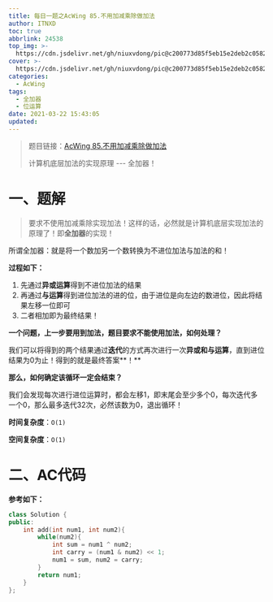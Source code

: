 ```yaml
---
title: 每日一题之AcWing 85.不用加减乘除做加法
author: ITNXD
toc: true
abbrlink: 24538
top_img: >-
  https://cdn.jsdelivr.net/gh/niuxvdong/pic@c200773d85f5eb15e2deb2c05823538e4c5f2fe8/2021/03/21/2efbc4cb93b487fd05b4faaa113a1b7d.png
cover: >-
  https://cdn.jsdelivr.net/gh/niuxvdong/pic@c200773d85f5eb15e2deb2c05823538e4c5f2fe8/2021/03/21/2efbc4cb93b487fd05b4faaa113a1b7d.png
categories:
  - AcWing
tags:
  - 全加器
  - 位运算
date: 2021-03-22 15:43:05
updated:
---
```








> 题目链接：[AcWing 85.不用加减乘除做加法](https://www.acwing.com/problem/content/81/)
>
> 计算机底层加法的实现原理 --- 全加器！



# 一、题解





> 要求不使用加减乘除实现加法！这样的话，必然就是计算机底层实现加法的原理了！即**全加器**的实现！





所谓全加器：就是将一个数加另一个数转换为不进位加法与加法的和！





**过程如下：**

1. 先通过**异或运算**得到不进位加法的结果
2. 再通过**与运算**得到进位加法的进的位，由于进位是向左边的数进位，因此将结果左移一位即可
3. 二者相加即为最终结果！



**一个问题，上一步要用到加法，题目要求不能使用加法，如何处理？**



我们可以将得到的两个结果通过**迭代**的方式再次进行一次**异或和与运算**，直到进位结果为0为止！得到的就是最终答案**！**



**那么，如何确定该循环一定会结束？**



我们会发现每次进行进位运算时，都会左移1，即末尾会至少多个0，每次迭代多一个0，那么最多迭代32次，必然该数为0，退出循环！





**时间复杂度**：`O(1)`

**空间复杂度**：`O(1)`









# 二、AC代码





**参考如下：**



```c++
class Solution {
public:
    int add(int num1, int num2){
        while(num2){
            int sum = num1 ^ num2;
            int carry = (num1 & num2) << 1;
            num1 = sum, num2 = carry;
        }
        return num1;
    }
};
```

